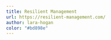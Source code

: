 ```yaml
---
title: Resilient Management
url: https://resilient-management.com/
author: lara-hogan
color: "#bd898e"
---
```

